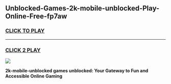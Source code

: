 
## Unblocked-Games-2k-mobile-unblocked-Play-Online-Free-fp7aw
<h3>
<a href="https://premium76.site?title=2k-mobile-unblocked&ref=26A">CLICK TO PLAY</a></h3>
<hr>

<h3>
<a href="https://premium76.site?title=2k-mobile-unblocked&ref=26A">CLICK 2 PLAY</a>
  
</h3>

<a href="https://premium76.site?title=2k-mobile-unblocked&ref=26A"><img src="https://clearcache.store/games.png"></a>


**2k-mobile-unblocked games unblocked: Your Gateway to Fun and Accessible Online Gaming**
